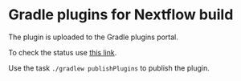 # Gradle plugins for Nextflow build 

The plugin is uploaded to the Gradle plugins portal. 

To check the status use [this link](https://plugins.gradle.org/u/nextflowio). 

Use the task `./gradlew publishPlugins` to publish the plugin. 

